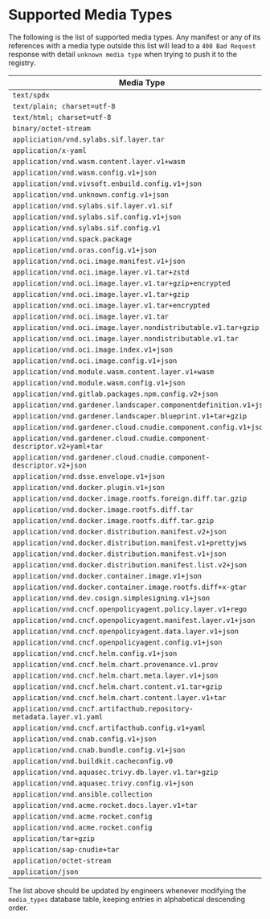 # Supported Media Types

The following is the list of supported media types. Any manifest or any of its references with a media type outside this list will lead to a `400 Bad Request` response with detail `unknown media type` when trying to push it to the registry.

| Media Type                                                               |
| ------------------------------------------------------------------------ |
| `text/spdx`                                                              |
| `text/plain; charset=utf-8`                                              |
| `text/html; charset=utf-8`                                               |
| `binary/octet-stream`                                                    |
| `appliciation/vnd.sylabs.sif.layer.tar`                                  |
| `application/x-yaml`                                                     |
| `application/vnd.wasm.content.layer.v1+wasm`                             |
| `application/vnd.wasm.config.v1+json`                                    |
| `application/vnd.vivsoft.enbuild.config.v1+json`                         |
| `application/vnd.unknown.config.v1+json`                                 |
| `application/vnd.sylabs.sif.layer.v1.sif`                                |
| `application/vnd.sylabs.sif.config.v1+json`                              |
| `application/vnd.sylabs.sif.config.v1`                                   |
| `application/vnd.spack.package`                                          |
| `application/vnd.oras.config.v1+json`                                    |
| `application/vnd.oci.image.manifest.v1+json`                             |
| `application/vnd.oci.image.layer.v1.tar+zstd`                            |
| `application/vnd.oci.image.layer.v1.tar+gzip+encrypted`                  |
| `application/vnd.oci.image.layer.v1.tar+gzip`                            |
| `application/vnd.oci.image.layer.v1.tar+encrypted`                       |
| `application/vnd.oci.image.layer.v1.tar`                                 |
| `application/vnd.oci.image.layer.nondistributable.v1.tar+gzip`           |
| `application/vnd.oci.image.layer.nondistributable.v1.tar`                |
| `application/vnd.oci.image.index.v1+json`                                |
| `application/vnd.oci.image.config.v1+json`                               |
| `application/vnd.module.wasm.content.layer.v1+wasm`                      |
| `application/vnd.module.wasm.config.v1+json`                             |
| `application/vnd.gitlab.packages.npm.config.v2+json`                     |
| `application/vnd.gardener.landscaper.componentdefinition.v1+json`        |
| `application/vnd.gardener.landscaper.blueprint.v1+tar+gzip`              |
| `application/vnd.gardener.cloud.cnudie.component.config.v1+json`         |
| `application/vnd.gardener.cloud.cnudie.component-descriptor.v2+yaml+tar` |
| `application/vnd.gardener.cloud.cnudie.component-descriptor.v2+json`     |
| `application/vnd.dsse.envelope.v1+json`                                  |
| `application/vnd.docker.plugin.v1+json`                                  |
| `application/vnd.docker.image.rootfs.foreign.diff.tar.gzip`              |
| `application/vnd.docker.image.rootfs.diff.tar`                           |
| `application/vnd.docker.image.rootfs.diff.tar.gzip`                      |
| `application/vnd.docker.distribution.manifest.v2+json`                   |
| `application/vnd.docker.distribution.manifest.v1+prettyjws`              |
| `application/vnd.docker.distribution.manifest.v1+json`                   |
| `application/vnd.docker.distribution.manifest.list.v2+json`              |
| `application/vnd.docker.container.image.v1+json`                         |
| `application/vnd.docker.container.image.rootfs.diff+x-gtar`              |
| `application/vnd.dev.cosign.simplesigning.v1+json`                       |
| `application/vnd.cncf.openpolicyagent.policy.layer.v1+rego`              |
| `application/vnd.cncf.openpolicyagent.manifest.layer.v1+json`            |
| `application/vnd.cncf.openpolicyagent.data.layer.v1+json`                |
| `application/vnd.cncf.openpolicyagent.config.v1+json`                    |
| `application/vnd.cncf.helm.config.v1+json`                               |
| `application/vnd.cncf.helm.chart.provenance.v1.prov`                     |
| `application/vnd.cncf.helm.chart.meta.layer.v1+json`                     |
| `application/vnd.cncf.helm.chart.content.v1.tar+gzip`                    |
| `application/vnd.cncf.helm.chart.content.layer.v1+tar`                   |
| `application/vnd.cncf.artifacthub.repository-metadata.layer.v1.yaml`     |
| `application/vnd.cncf.artifacthub.config.v1+yaml`                        |
| `application/vnd.cnab.config.v1+json`                                    |
| `application/vnd.cnab.bundle.config.v1+json`                             |
| `application/vnd.buildkit.cacheconfig.v0`                                |
| `application/vnd.aquasec.trivy.db.layer.v1.tar+gzip`                     |
| `application/vnd.aquasec.trivy.config.v1+json`                           |
| `application/vnd.ansible.collection`                                     |
| `application/vnd.acme.rocket.docs.layer.v1+tar`                          |
| `application/vnd.acme.rocket.config`                                     |
| `application/vnd.acme.rocket.config`                                     |
| `application/tar+gzip`                                                   |
| `application/sap-cnudie+tar`                                             |
| `application/octet-stream`                                               |
| `application/json`                                                       |

The list above should be updated by engineers whenever modifying the `media_types` database table, keeping entries in alphabetical descending order.
